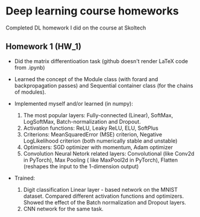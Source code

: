 # Deep learning course homeworks
Completed DL homework I did on the course at Skoltech

## Homework 1 (HW_1)
* Did the matrix differentioation task (github doesn't render LaTeX code from .ipynb)
* Learned the concept of the  Module class (with forard and backpropagation passes) and Sequential container class (for the chains of modules).

* Implemented myself and/or learned (in numpy):

  1. The most popular layers: Fully-connected (Linear), SoftMax, LogSoftMax, Batch-normalization and Dropout.
  2. Activation functions: ReLU, Leaky ReLU, ELU, SoftPlus
  3. Criterions: MeanSquaredError (MSE) criterion, Negative LogLikelihood criterion (both numerically stable and unstable)
  4. Optimizers: SGD optimizer with momentum, Adam optimizer
  5. Convolution Neural Netork related layers: Convolutional (like Conv2d in PyTorch), Max Pooling ( like MaxPool2d in PyTorch), Flatten (reshapes the input to the 1-dimension output)

* Trained:
  1. Digit classification Linear layer - based network on the MNIST dataset. Compared different activation functions and optimizers. Showed the effect of the Batch normalization and Dropout layers.
  2. CNN network for the same task.

